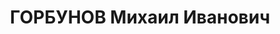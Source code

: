 ---
title: ГОРБУНОВ Михаил Иванович
description: "Род. в 1907, Свердловская обл., Туринский р-н, с. Чукреево, русский.\
  \ Проживал: Свердловская обл., г. Ирбит. Горкомхоз, начальник \n  Арестован 02.09.1937.\
  \ Приговор: 20.01.1938 – ВМН. Расстрелян 20.01.1938"
---
